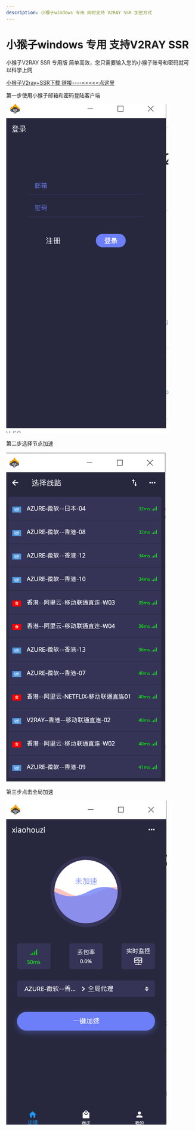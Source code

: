 ```yaml
---
description: 小猴子windows 专用 同时支持 V2RAY SSR 加密方式
---
```


# 小猴子windows 专用 支持V2RAY SSR

小猴子V2RAY SSR 专用版  简单高效，您只需要输入您的小猴子账号和密码就可以科学上网

[小猴子V2ray+SSR下载 链接----&lt;&lt;&lt;&lt;&lt;点这里](http://jc.muyiyun.top:276/xiaohouziwinv2ssr.exe)

第一步使用小猴子邮箱和密码登陆客户端

![](../.gitbook/assets/tim-tu-pian-20191222011334%20%281%29.png)

第二步选择节点加速

![](../.gitbook/assets/tim-tu-pian-20191222011433.png)

第三步点击全局加速

![](../.gitbook/assets/tim-tu-pian-20191222011413.png)

